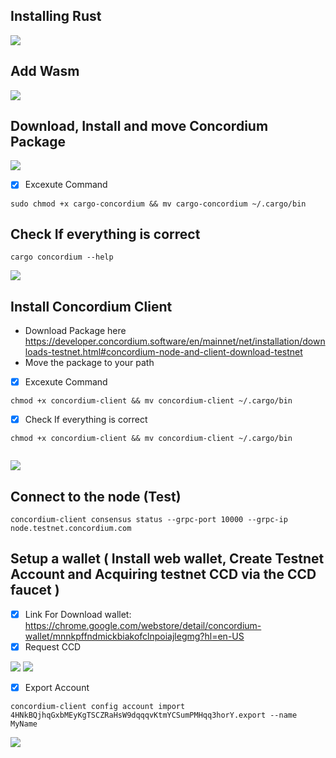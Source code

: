 ## Installing Rust
<img src="./install_rust.png"/>

## Add Wasm
<img src="./add_wasm.png" />

## Download, Install and move Concordium Package
<img src="./download_install_move.png" />

- [x] Excexute Command

```
sudo chmod +x cargo-concordium && mv cargo-concordium ~/.cargo/bin
```

## Check If everything is correct
```
cargo concordium --help
```
<img src="./check_if_works.png" />

## Install Concordium Client
- Download Package here https://developer.concordium.software/en/mainnet/net/installation/downloads-testnet.html#concordium-node-and-client-download-testnet
- Move the package to your path
- [x] Excexute Command
```
chmod +x concordium-client && mv concordium-client ~/.cargo/bin
```
- [x] Check If everything is correct
```
chmod +x concordium-client && mv concordium-client ~/.cargo/bin
```

```concordium-client --help
```
<img src="./move_client.png" />

## Connect to the node (Test)
```
concordium-client consensus status --grpc-port 10000 --grpc-ip node.testnet.concordium.com
```

## Setup a wallet ( Install web wallet, Create Testnet Account and Acquiring testnet CCD via the CCD faucet )
- [x] Link For Download wallet: https://chrome.google.com/webstore/detail/concordium-wallet/mnnkpffndmickbiakofclnpoiajlegmg?hl=en-US
- [x] Request CCD

<img src="./request_ccd.png" />
<img src="./amount.png" />

- [x] Export Account
```
concordium-client config account import 4HNkBQjhqGxbMEyKgTSCZRaHsW9dqqqvKtmYCSumPMHqq3horY.export --name MyName
```

<img src="./export account.png" />
